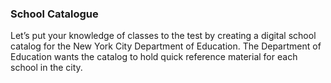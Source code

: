 ### School Catalogue
Let’s put your knowledge of classes to the test by creating a digital school catalog for the New York City Department of Education. The Department of Education wants the catalog to hold quick reference material for each school in the city.